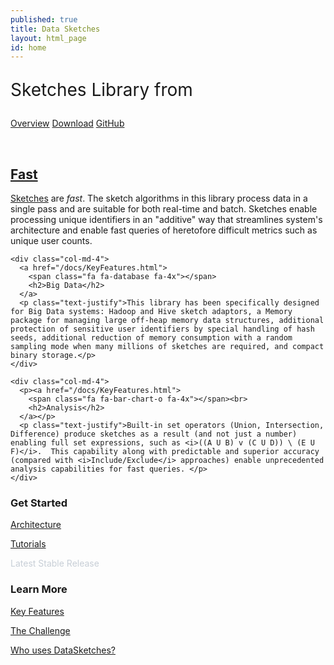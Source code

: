 ```yaml
---
published: true
title: Data Sketches
layout: html_page
id: home
---
```


<link rel="stylesheet" href="css/index.css">

<main class="druid-masthead">
  <div class="container">
  <div class="row">
    <div class="col-md-8 col-md-offset-2 text-center">
      <span class="ds-bootlogo"></span>
      <p class="lead" style="font-size: 28px">Sketches Library from <span class="y-bootlogo"></span></p>
      <p>
        <a class="btn btn-lg btn-outline-inverse" href="docs/KeyFeatures.html"><span class="fa fa-info-circle"></span> Overview</a>
        <a class="btn btn-lg btn-outline-inverse" href="downloads.html"><span class="fa fa-download"></span> Download</a>
        <a class="btn btn-lg btn-outline-inverse" href="https://github.com/datasketches"><span class="fa fa-github"></span> GitHub</a>
      </p>
    </div>
  </div>
  </div>
</main>

<div class="container">
  <div class="row">
    <div class="col-md-8 col-md-offset-2 text-center">
    </div>
  </div>
  <div class="row text-center main-marketing">
    <div class="col-md-4">
      <p><a href="/docs/KeyFeatures.html">
        <span class="fa fa-fighter-jet fa-4x"></span><br>
        <h2>Fast</h2>
      </a></p>
      <p class="text-justify"><a href="/docs/SketchOrigins.html">Sketches</a> are <i>fast</i>. The sketch algorithms in this library process data in a single pass and are suitable for both real-time and batch. Sketches enable processing unique identifiers in an "additive" way that streamlines system's architecture and enable fast queries of heretofore difficult metrics such as unique user counts.</p>
    </div>

    <div class="col-md-4">
      <a href="/docs/KeyFeatures.html">
        <span class="fa fa-database fa-4x"></span>
        <h2>Big Data</h2>
      </a>
      <p class="text-justify">This library has been specifically designed for Big Data systems: Hadoop and Hive sketch adaptors, a Memory package for managing large off-heap memory data structures, additional protection of sensitive user identifiers by special handling of hash seeds, additional reduction of memory consumption with a random sampling mode when many millions of sketches are required, and compact binary storage.</p>
    </div>

    <div class="col-md-4">
      <p><a href="/docs/KeyFeatures.html">
        <span class="fa fa-bar-chart-o fa-4x"></span><br>
        <h2>Analysis</h2>
      </a></p>
      <p class="text-justify">Built-in set operators (Union, Intersection, Difference) produce sketches as a result (and not just a number) enabling full set expressions, such as <i>((A U B) v (C U D)) \ (E U F)</i>.  This capability along with predictable and superior accuracy (compared with <i>Include/Exclude</i> approaches) enable unprecedented analysis capabilities for fast queries. </p>
    </div>
  </div>
</div>

<div class="druid-panel">
  <div class="container">
    <div class="row-fluid text-center">
      <div class="col-sm-4 col-sm-offset-2">
        <h3>Get Started</h3>
        <p><a href="/docs/architecture.html">Architecture</a></p> <!-- add {{site.stable_version}} -->
        <p><a href="/docs/tutorials.html">Tutorials</a></p> <!-- add {{site.stable_version}} -->
        <p style="color:rgba(177,186,198,0.7)">Latest Stable Release</p> <!-- add {{site.stable_version}} -->
      </div>
      <div class="col-sm-4">
        <h3>Learn More</h3>
        <p><a href="/docs/KeyFeatures.html">Key Features</a></p>
        <p><a href="/docs/theChallenge.html">The Challenge</a></p>
        <p><a href="/docs/whoUses.html">Who uses DataSketches?</a></p>
      </div>
    </div>
  </div>
</div>
